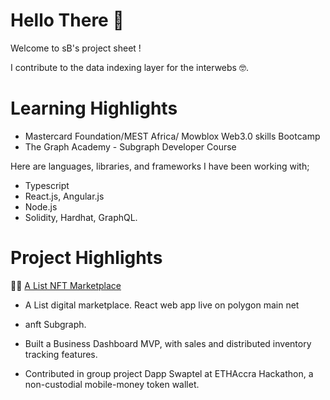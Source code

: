 
# Hello There 👋
Welcome to sB's project sheet !


I contribute to the data indexing layer for the interwebs 🤓.


# Learning Highlights
  - Mastercard Foundation/MEST Africa/ Mowblox Web3.0 skills Bootcamp
  - The Graph Academy - Subgraph Developer Course


Here are languages, libraries, and frameworks I have been working with;

 -  Typescript
 -  React.js, Angular.js
 -  Node.js
 -  Solidity, Hardhat, GraphQL.
 
   
# Project Highlights


👨‍💻 [A List NFT Marketplace ](https://a-list-4k4bs0nh1-prkvw.vercel.app/) 
-  A List digital marketplace. React web app live on polygon main net
  
-  anft Subgraph.
  
- Built a Business Dashboard MVP, with sales and distributed inventory tracking features.
  
- Contributed in group project Dapp Swaptel at ETHAccra Hackathon,  a non-custodial mobile-money token wallet.

  





